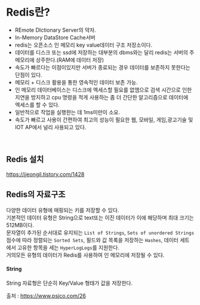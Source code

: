 # Redis란?
* REmote DIctionary Server의 약자.  
* In-Memory DataStore Cache서버
* redis는 오픈소스 인 메모리 key value데이터 구조 저장소이다.  
* 데이터를 디스크 또는 ssd에 저장하는 대부분의 dbms와는 달리 redis는 서버의 주 메모리에 상주한다.(RAM에 데이터 저장)
* 속도가 빠르다는 이점이있지만 서버가 종료되는 경우 데이터를 보존하지 못한다는 단점이 있다.
* 메모리 + 디스크 활용을 통한 영속적인 데이터 보존 가능.
* 인 메모리 데이터베이스는 디스크에 엑세스할 필요를 없앰으로 검색 시간으로 인한 지연을 방지하고 cpu 명령을 적게 사용하는 
좀 더 간단한 알고리즘으로 데이터에 엑세스를 할 수 있다.  
* 일반적으로 작업을 실행한는 데 1ms미만이 소요.  
* 속도가 빠르고 사용이 간편하여 최고의 성능이 필요한 웹, 모바일, 게임,광고기술 및 IOT AP에서 널리 사용되고 있다.  

<br>

## Redis 설치
https://jjeongil.tistory.com/1428  

## Redis의 자료구조 
다양한 데이터 유형에 매핑되는 키를 저장할 수 있다.  
기본적인 데이터 유형은 String으로 text또는 이진 데이터가 이에 해당하며 최대 크기는 512MB이다.  
문자열이 추가된 순서대로 유지되는 `List of Strings`, `Sets of unordered Strings`  
점수에 따라 정렬되는 `Sorted Sets`, 필드와 값 목록을 저장하는 `Hashes`, 데이터 세트에서 고유한 항목을 세는 `HyperLogLogs`를 지원한다.  
거의모든 유형의 데이터가 Redis를 사용하여 인 메모리에 저장될 수 있다.  


#### String
String 자료형은 단순히 Key/Value 형태가 값을 저장한다.

출처 : https://www.psjco.com/26
